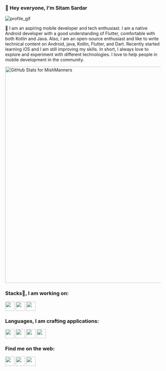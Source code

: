 ### 👋 Hey everyone, I'm Sitam Sardar
![profile_gif](https://github.com/HeySitam/HeySitam/assets/76570320/e2b7dc8b-e223-4763-8e00-eb83693660de)

👋 I am an aspiring mobile developer and tech enthusiast. I am a native Android developer with a good understanding of Flutter, comfortable with both Kotlin and Java. Also, I am an open-source enthusiast and like to write technical content on Android, java, Kotlin, Flutter, and Dart. Recently started learning iOS and I am still improving my skills. In short, I always love to explore and experiment with different technologies. I love to help people in mobile development in the community.

<img src="https://github-readme-stats.vercel.app/api?username=HeySitam&show_icons=true&include_all_commits=true&count_private=true&theme=jolly&layout=compact" alt="GitHub Stats for MishManners" width="700">

### Stacks📱, I am working on:

<p align="left">
<a href="https://developer.android.com/" target="blank"><img align="center" src="https://github.com/HeySitam/HeySitam/assets/76570320/177cfc82-ceac-4660-b3a2-114371c545e6" title = "Android" alt="" height="30" /></a>
<a href="https://flutter.dev/development" target="blank"><img align="center" src="https://github.com/HeySitam/HeySitam/assets/76570320/4786e257-13fa-44ff-b70e-724b85bd10c1" title = "Flutter" alt="" height="30" /></a>
<a href="https://developer.apple.com/" target="blank"><img align="center" src="https://github.com/HeySitam/HeySitam/assets/76570320/56c954b6-c26a-4a65-bc27-888219bd8a2c" title = "iOS" alt="" height="30" /></a>
</p>

### Languages, I am crafting applications:

<p align="left">
<a href="https://www.oracle.com/in/java/technologies/downloads/" target="blank"><img align="center" src="https://github.com/HeySitam/HeySitam/assets/76570320/ba8d9d12-9256-4465-96d3-090d10585473" title = "Java" alt="" height="30" /></a>
<a href="https://kotlinlang.org/" target="blank"><img align="center" src="https://github.com/HeySitam/HeySitam/assets/76570320/6ac37508-ced1-43f6-9840-43472cf35fe8" title = "Kotlin" alt="" height="30" /></a>
<a href="https://dart.dev/" target="blank"><img align="center" src="https://github.com/HeySitam/HeySitam/assets/76570320/9b18154b-f4df-4c19-b5a5-20eb8167eca6" title = "Dart" alt="" height="30" /></a>
<a href="https://www.swift.org/" target="blank"><img align="center" src="https://github.com/HeySitam/HeySitam/assets/76570320/a4e2ec32-2def-4c54-a3af-7e2e503e585d" title = "Swift" alt="" height="30" /></a>
</p>

### Find me on the web:

<p align="left">
<a href="http://twitter.com/HeySitam" target="blank"><img align="center" src="https://github.com/mishmanners/MishManners/blob/master/socials/twitter%20(2).png" title = "Twitter" alt="" height="30" /></a>
<a href="http://linkedin.com/in/heysitam" target="blank"><img align="center" src="https://github.com/mishmanners/MishManners/blob/master/socials/transparent-Linkedin-logo-icon.png" title = "Linkedin" alt="" height="30" /></a>
<a href="http://youtube.com/c/codedroidfun9398" target="blank"><img align="center" src="https://github.com/mishmanners/MishManners/blob/master/socials/youtube.png" title = "Youtube" alt="" height="30" /></a>
</p>




<!--
<img src="https://github-readme-streak-stats.herokuapp.com?user=HeySitam&theme=jolly" width="700"> -->
